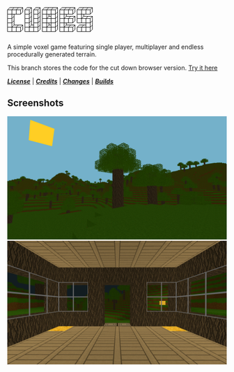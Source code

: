 ![Cubes](/assets/assets/logo.png)
=============
A simple voxel game featuring single player, multiplayer and endless procedurally generated terrain.

This branch stores the code for the cut down browser version. [Try it here](https://cubes.ethanjones.me/play/)

[***License***](/LICENSE) | [***Credits***](/CREDITS.md) | [***Changes***](/CHANGES.md) | [***Builds***](https://cubes.ethanjones.me/)

Screenshots
-------
![Screenshot 1](/screenshots/screenshot1.png)
![Screenshot 2](/screenshots/screenshot2.png)
